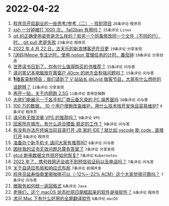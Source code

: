 # 2022-04-22

1. [程序员开启副业的一些思考/参考（二） - 找到项目](https://www.v2ex.com/t/848502) `26条评论` `程序员`
1. [ssh 一分钟被打 1000 次， fail2ban 有用吗？](https://www.v2ex.com/t/848484) `25条评论` `Linux`
1. [git 的正确使用姿势是怎么样的？和另一个同事修改同一个文件（不同的行）时， git pull 老是失败](https://www.v2ex.com/t/848517) `23条评论` `程序员`
1. [2022 年 4 月 22 日，古天乐的新浪博客还在日更](https://www.v2ex.com/t/848519) `19条评论` `分享发现`
1. [[送码]Meow 专注计时，使用 notion 管理任务的计时、番茄钟](https://www.v2ex.com/t/848506) `19条评论` `分享创造`
1. [世界读书日到了，你有什么值得购买的书推荐？](https://www.v2ex.com/t/848500) `15条评论` `问与答`
1. [请问笔记本电脑放在离窗户 40cm 的地方会有啥问题吗？](https://www.v2ex.com/t/848485) `15条评论` `问与答`
1. [🎙播客录制预告：我们请到了 V 站站长 @Livid 做客节目，大家有什么想听的话题呀？](https://www.v2ex.com/t/848540) `12条评论` `分享发现`
1. [再开一贴，关于内网跑 2.5G](https://www.v2ex.com/t/848523) `11条评论` `宽带症候群`
1. [大佬们能展示一下各手机厂商云备忘录的 PC 端界面吗](https://www.v2ex.com/t/848498) `10条评论` `问与答`
1. [100 万的数据， 10 个用户增删改查维护，用什么技术栈开发快且容易维护?](https://www.v2ex.com/t/848529) `9条评论` `程序员`
1. [请问有无限流量 VPS 的推荐吗？](https://www.v2ex.com/t/848520) `9条评论` `VPS`
1. [回家所在城市，有什么适合摸鱼 稳定的工作？](https://www.v2ex.com/t/848510) `9条评论` `问与答`
1. [有没有办法在终端当前目录打开 JB 家的 IDE？就比如 vscode 能 code . 直接打开](https://www.v2ex.com/t/848536) `8条评论` `程序员`
1. [准备办个新手机卡,请问大家有推荐吗?](https://www.v2ex.com/t/848496) `8条评论` `问与答`
1. [困扰我的证书无效问题总算有答案了](https://www.v2ex.com/t/848541) `7条评论` `分享发现`
1. [etcd 断电数据文件损坏如何恢复?](https://www.v2ex.com/t/848516) `7条评论` `Kubernetes`
1. [2022 年了，携号转网还会收不到短信验证码以及电话吗？](https://www.v2ex.com/t/848514) `7条评论` `问与答`
1. [关于自适应布局和响应式布局](https://www.v2ex.com/t/848501) `7条评论` `前端开发`
1. [程序员延寿指南里喝咖啡可以（-12%~-22% ACM）这个大家觉得可靠吗？](https://www.v2ex.com/t/848497) `7条评论` `问与答`
1. [微服务如何统一返回格式](https://www.v2ex.com/t/848531) `6条评论` `Java`
1. [老铁们，这个 macOS 状态栏把日期框起来的软件是啥软件？](https://www.v2ex.com/t/848518) `6条评论` `程序员`
1. [求问 Mac 下有什么好用的全屏翻译软件](https://www.v2ex.com/t/848504) `6条评论` `macOS`
